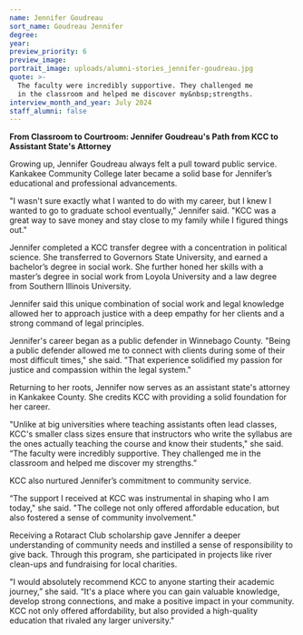 ```yaml
---
name: Jennifer Goudreau
sort_name: Goudreau Jennifer
degree:
year:
preview_priority: 6
preview_image:
portrait_image: uploads/alumni-stories_jennifer-goudreau.jpg
quote: >-
  The faculty were incredibly supportive. They challenged me
  in the classroom and helped me discover my&nbsp;strengths.
interview_month_and_year: July 2024
staff_alumni: false
---
```

**From Classroom to Courtroom: Jennifer Goudreau's Path from KCC to Assistant State's Attorney**

Growing up, Jennifer Goudreau always felt a pull toward public service. Kankakee Community College later became a solid base for Jennifer’s educational and professional advancements.

"I wasn't sure exactly what I wanted to do with my career, but I knew I wanted to go to graduate school eventually," Jennifer said. "KCC was a great way to save money and stay close to my family while I figured things out."

Jennifer completed a KCC transfer degree with a concentration in political science. She transferred to Governors State University, and earned a bachelor’s degree in social work. She further honed her skills with a master’s degree in social work from Loyola University and a law degree from Southern Illinois University.

Jennifer said this unique combination of social work and legal knowledge allowed her to approach justice with a deep empathy for her clients and a strong command of legal principles.

Jennifer's career began as a public defender in Winnebago County. "Being a public defender allowed me to connect with clients during some of their most difficult times," she said. "That experience solidified my passion for justice and compassion within the legal system."

Returning to her roots, Jennifer now serves as an assistant state's attorney in Kankakee County. She credits KCC with providing a solid foundation for her career.

"Unlike at big universities where teaching assistants often lead classes, KCC's smaller class sizes ensure that instructors who write the syllabus are the ones actually teaching the course and know their students," she said. “The faculty were incredibly supportive. They challenged me in the classroom and helped me discover my strengths.”

KCC also nurtured Jennifer’s commitment to community service.

“The support I received at KCC was instrumental in shaping who I am today," she said. "The college not only offered affordable education, but also fostered a sense of community involvement."

Receiving a Rotaract Club scholarship gave Jennifer a deeper understanding of community needs and instilled a sense of responsibility to give back. Through this program, she participated in projects like river clean-ups and fundraising for local charities.

"I would absolutely recommend KCC to anyone starting their academic journey,” she said. “It's a place where you can gain valuable knowledge, develop strong connections, and make a positive impact in your community. KCC not only offered affordability, but also provided a high-quality education that rivaled any larger university."
